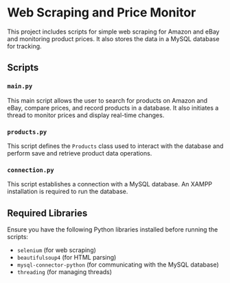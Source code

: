 # Web Scraping and Price Monitor

This project includes scripts for simple web scraping for Amazon and eBay and monitoring product prices. It also stores the data in a MySQL database for tracking.

## Scripts

### `main.py`

This main script allows the user to search for products on Amazon and eBay, compare prices, and record products in a database. It also initiates a thread to monitor prices and display real-time changes.

### `products.py`

This script defines the `Products` class used to interact with the database and perform save and retrieve product data operations.

### `connection.py`

This script establishes a connection with a MySQL database. An XAMPP installation is required to run the database.

## Required Libraries

Ensure you have the following Python libraries installed before running the scripts:

- `selenium` (for web scraping)
- `beautifulsoup4` (for HTML parsing)
- `mysql-connector-python` (for communicating with the MySQL database)
- `threading` (for managing threads)
